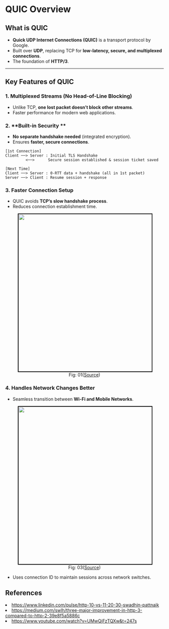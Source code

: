 # QUIC Overview 

## What is QUIC
- **Quick UDP Internet Connections (QUIC)** is a transport protocol by Google.
- Built over **UDP**, replacing TCP for **low-latency, secure, and multiplexed connections**.
- The foundation of **HTTP/3**.

---

## Key Features of QUIC
### 1. **Multiplexed Streams (No Head-of-Line Blocking)**
- Unlike TCP, **one lost packet doesn’t block other streams**.
- Faster performance for modern web applications.

 


### 2. **Built-in Security **
- **No separate handshake needed** (integrated encryption).
- Ensures **faster, secure connections**.

```http
[1st Connection]
Client ──> Server : Initial TLS Handshake
         <──>      Secure session established & session ticket saved

[Next Time]
Client ──> Server : 0-RTT data + handshake (all in 1st packet)
Server ──> Client : Resume session + response

```


### 3. **Faster Connection Setup**
- QUIC avoids **TCP’s slow handshake process**.
- Reduces connection establishment time.

<figure>
	<div align="center">
	<img src="data/HTTP_3/assets/QUIC.jpg" height="500" width="500" style="border: 2px solid black;"></div>
	<figcaption style="text-align: center">Fig: 01(<a href="https://accuweb.cloud/resource/articles/http3-support">Source</a>)</figcaption>  
</figure>

<!--<figure>
	<div align="center">
	<img src="data/HTTP_3/assets/image2.webp" height="500" width="500" style="border: 2px solid black;"></div>
	<figcaption style="text-align: center">Fig: 02(<a href="https://blog.apnic.net/2022/11/03/comparing-tcp-and-quic/">Source</a>)</figcaption>  
</figure>-->

### 4. **Handles Network Changes Better**
- Seamless transition between **Wi-Fi and Mobile Networks**.

<figure>
	<div align="center">
	<img src="data/HTTP_3/assets/networkMigration.png" height="500" width="500" style="border: 2px solid black;"></div>
	<figcaption style="text-align: center">Fig: 03(<a href="https://www.youtube.com/watch?v=UMwQjFzTQXw&t=247s">Source</a>)</figcaption>  
</figure>

- Uses connection ID to maintain sessions across network switches.
 
 ## References
<li><a href='https://www.linkedin.com/pulse/http-10-vs-11-20-30-swadhin-pattnaik'>https://www.linkedin.com/pulse/http-10-vs-11-20-30-swadhin-pattnaik</a>

<li><a href='https://medium.com/swlh/three-major-improvement-in-http-3-compared-to-http-2-39e8f5a5886c'>https://medium.com/swlh/three-major-improvement-in-http-3-compared-to-http-2-39e8f5a5886c</a>

<li><a href='https://www.youtube.com/watch?v=UMwQjFzTQXw&t=247s'>https://www.youtube.com/watch?v=UMwQjFzTQXw&t=247s</a>